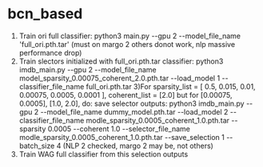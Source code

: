 # bcn_based

1) Train ori full classifier: python3 main.py --gpu 2 --model_file_name 'full_ori.pth.tar' (must on margo 2 others donot work, nlp massive performance drop)
2) Train slectors initialized with full_ori.pth.tar classifier: python3 imdb_main.py --gpu 2 --model_file_name model_sparsity_0.00075_coherent_2.0.pth.tar --load_model 1 --classifier_file_name full_ori.pth.tar
3)For sparsity_list  =  [ 0.5,  0.015, 0.01, 0.00075, 0.0005, 0.0001 ], coherent_list = [2.0] but for [0.00075, 0.0005], [1.0, 2.0], do: save selector outputs: python3 imdb_main.py --gpu 2 --model_file_name dummy_model.pth.tar --load_model 2 --classifier_file_name modle_sparsity_0.0005_coherent_1.0.pth.tar --sparsity 0.0005 --coherent 1.0
 --selector_file_name modle_sparsity_0.0005_coherent_1.0.pth.tar --save_selection 1 --batch_size 4 (NLP 2 checked, margo 2 may be, not others)
 4) Train WAG full classifier from this selection outputs



